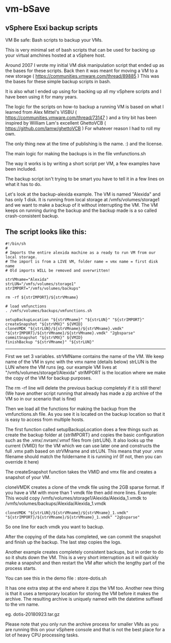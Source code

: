 # vm-bSave
## vSphere Esxi backup scripts

VM Be safe: Bash scripts to backup your VMs. 

This is very minimal set of bash scripts that can be used for backing up your virtual amchines hosted at a vSphere host.

Around 2007 I wrote my initial VM disk manipulation script that ended up as the bases for these scripts.
Back then it was meant for moving a VM to a new storage ( https://communities.vmware.com/thread/89885 ) 
This was the bases for these simple backup scripts in bash.

It is also what I ended up using for backing up all my vSphere scripts and I have been using it for many years.

The logic for the scripts on how-to backup a running VM is based on what I learned from Alex Mittel's VISBU ( https://communities.vmware.com/thread/73147 ) and a tiny bit has been inspired by William Lam's excellent GhettoVCB ( https://github.com/lamw/ghettoVCB ) 
For whatever reason I had to roll my own.

The only thing new at the time of publishing is the name. :) and the license.

The main logic for making the backups is in the file vmfunctions.sh

The way it works is by writing a short script per VM, a few examples have been included.

The backup script isn't trying to be smart you have to tell it in a few lines on what it has to do.

Let's look at the backup-alexida example.
The VM is named "Alexida" and has only 1 disk.
It is running from local storage at /vmfs/volumes/storage1 and we want to make a backup of it without
interrupting the VM. The VM keeps on running during the backup and the backup made is a so called crash-consistent backup.

The script looks like this:
---
    #!/bin/sh
    #
    # Imports the entire alexida machine as a ready to run VM from our local storage.
    # The import is from a LIVE VM, folder name = vmx name = first disk name
    # Old imports WILL be removed and overwritten! 
    
    strVMname="Alexida"
    strLUN="/vmfs/volumes/storage1"
    strIMPORT="/vmfs/volumes/backups"
    
    rm -rf ${strIMPORT}/${strVMname}
    
    # load vmfunctions
    . /vmfs/volumes/backups/vmfunctions.sh
    
    setupBackupLocation "${strVMname}" "${strLUN}" "${strIMPORT}"
    createSnapshot "${strVMX}" ${VMID}
    cloneVMDK "${strLUN}/${strVMname}/${strVMname}.vmdk" "${strIMPORT}/${strVMname}/${strVMname}.vmdk" "2gbsparse"
    commitSnapshot "${strVMX}" ${VMID}
    finishBackup "${strVMname}" "${strLUN}"
---

First we set 3 variables.
strVMName contains the name of the VM. We keep name of the VM in sync with the vmx name (details below)
strLUN is the LUN where the VM runs (eg. our example VM lives at "/vmfs/volumes/storage1/Alexida"
strIMPORT is the location where we make the copy of the VM for backup purposes.

The rm -rf line will delete the previous backup completely if it is still there! (We have another script running that already has made a zip archive of the VM so in our scenario that is fine)

Then we load all the functions for making the backup from the vmfunctions.sh file. As you see it is located on the backup location so that it is easy to access from multiple hosts.

The first function called setupBackupLocation does a few things such as create the backup folder at {strIMPORT} and copies the basic configuration such as the .vmx/.nvram/.vmxf files from {strLUN}. It also looks up the current {VMID} for the VM which we can use later one and constructs the full .vmx path based on strVMname and strLUN. This means that your .vmx filename should match the foldername it is running in! (If not, then you can override it here)

The createSnapshot function takes the VMID and vmx file and creates a snapshot of your VM.

cloneVMDK creates a clone of the vmdk file using the 2GB sparse format. 
If you have a VM with more than 1 vmdk file then add more lines.
Example: 
This would copy /vmfs/volumes/storage1/Alexida/Alexida_1.vmdk to /vmfs/volumes/backups/Alexida/Alexida_1.vmdk

    cloneVMDK "${strLUN}/${strVMname}/${strVMname}_1.vmdk" "${strIMPORT}/${strVMname}/${strVMname}_1.vmdk" "2gbsparse"
So one line for each vmdk you want to backup.

After the copying of the data has completed, we can commit the snapshot and finish up the backup.
The last step copies the logs.


Another example creates completely consistent backups, but in order to do so it shuts down the VM.
This is a very short interruption as it will quickly make a snapshot and then restart the VM after which the lengthy part of the process starts. 

You can see this in the demo file : store-dotis.sh

It has one extra step at the end where it zips the VM too. Another new thing is that it uses a temporary location for storing the VM before it makes the archive.
The resulting archive is uniquely named with the datetime suffixed to the vm name. 

eg. dotis-20180923.tar.gz

Please note that you only run the archive process for smaller VMs as you are running this on your vSphere console and that is not the best place for a lot of heavy CPU processing tasks.
